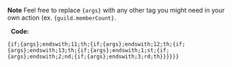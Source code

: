 **Note** Feel free to replace `{args}` with any other tag you might need in your own action (ex. `{guild.memberCount}`.

&nbsp;
**Code:**

`{if;{args};endswith;11;th;{if;{args};endswith;12;th;{if;{args};endswith;13;th;{if;{args};endswith;1;st;{if;{args};endswith;2;nd;{if;{args};endswith;3;rd;th}}}}}}`
